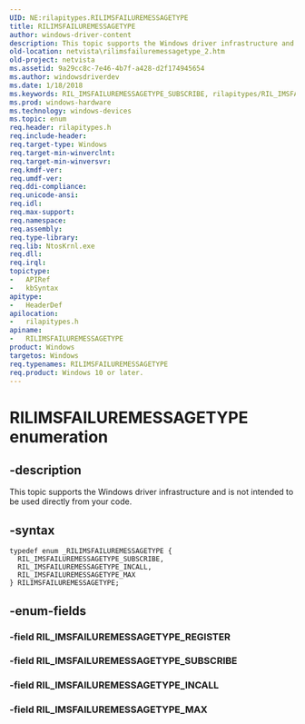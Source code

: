 ```yaml
---
UID: NE:rilapitypes.RILIMSFAILUREMESSAGETYPE
title: RILIMSFAILUREMESSAGETYPE
author: windows-driver-content
description: This topic supports the Windows driver infrastructure and is not intended to be used directly from your code.
old-location: netvista\rilimsfailuremessagetype_2.htm
old-project: netvista
ms.assetid: 9a29cc8c-7e46-4b7f-a428-d2f174945654
ms.author: windowsdriverdev
ms.date: 1/18/2018
ms.keywords: RIL_IMSFAILUREMESSAGETYPE_SUBSCRIBE, rilapitypes/RIL_IMSFAILUREMESSAGETYPE_SUBSCRIBE, RILIMSFAILUREMESSAGETYPE, rilapitypes/RIL_IMSFAILUREMESSAGETYPE_INCALL, RIL_IMSFAILUREMESSAGETYPE_MAX, netvista.rilimsfailuremessagetype_2, rilapitypes/RILIMSFAILUREMESSAGETYPE, rilapitypes/RIL_IMSFAILUREMESSAGETYPE_MAX, RILIMSFAILUREMESSAGETYPE enumeration [Network Drivers Starting with Windows Vista], RIL_IMSFAILUREMESSAGETYPE_INCALL
ms.prod: windows-hardware
ms.technology: windows-devices
ms.topic: enum
req.header: rilapitypes.h
req.include-header: 
req.target-type: Windows
req.target-min-winverclnt: 
req.target-min-winversvr: 
req.kmdf-ver: 
req.umdf-ver: 
req.ddi-compliance: 
req.unicode-ansi: 
req.idl: 
req.max-support: 
req.namespace: 
req.assembly: 
req.type-library: 
req.lib: NtosKrnl.exe
req.dll: 
req.irql: 
topictype:
-	APIRef
-	kbSyntax
apitype:
-	HeaderDef
apilocation:
-	rilapitypes.h
apiname:
-	RILIMSFAILUREMESSAGETYPE
product: Windows
targetos: Windows
req.typenames: RILIMSFAILUREMESSAGETYPE
req.product: Windows 10 or later.
---
```


# RILIMSFAILUREMESSAGETYPE enumeration


## -description


This topic supports the Windows driver infrastructure and is not intended to be used directly from your code. 


## -syntax


````
typedef enum _RILIMSFAILUREMESSAGETYPE { 
  RIL_IMSFAILUREMESSAGETYPE_SUBSCRIBE,
  RIL_IMSFAILUREMESSAGETYPE_INCALL,
  RIL_IMSFAILUREMESSAGETYPE_MAX
} RILIMSFAILUREMESSAGETYPE;
````


## -enum-fields




### -field RIL_IMSFAILUREMESSAGETYPE_REGISTER



### -field RIL_IMSFAILUREMESSAGETYPE_SUBSCRIBE



### -field RIL_IMSFAILUREMESSAGETYPE_INCALL



### -field RIL_IMSFAILUREMESSAGETYPE_MAX



